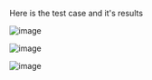 Here is the test case and it's results

![image](https://github.com/Kulshanperera/Playwright_Project/assets/47887463/2b3a115c-07fd-4131-99a0-63ed0e7df347)

![image](https://github.com/Kulshanperera/Playwright_Project/assets/47887463/628ba2e9-e203-4a3b-9a82-4e2b70d440ee)

![image](https://github.com/Kulshanperera/Playwright_Project/assets/47887463/15f86c30-045c-4817-92dc-46ca5adb5cc2)
